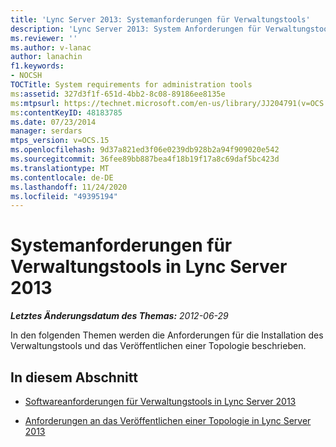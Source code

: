 ```yaml
---
title: 'Lync Server 2013: Systemanforderungen für Verwaltungstools'
description: 'Lync Server 2013: System Anforderungen für Verwaltungstools.'
ms.reviewer: ''
ms.author: v-lanac
author: lanachin
f1.keywords:
- NOCSH
TOCTitle: System requirements for administration tools
ms:assetid: 327d3f1f-651d-4bb2-8c08-89186ee8135e
ms:mtpsurl: https://technet.microsoft.com/en-us/library/JJ204791(v=OCS.15)
ms:contentKeyID: 48183785
ms.date: 07/23/2014
manager: serdars
mtps_version: v=OCS.15
ms.openlocfilehash: 9d37a821ed3f06e0239db928b2a94f909020e542
ms.sourcegitcommit: 36fee89bb887bea4f18b19f17a8c69daf5bc423d
ms.translationtype: MT
ms.contentlocale: de-DE
ms.lasthandoff: 11/24/2020
ms.locfileid: "49395194"
---
```

# <a name="system-requirements-for-administration-tools-in-lync-server-2013"></a>Systemanforderungen für Verwaltungstools in Lync Server 2013

<div data-xmlns="http://www.w3.org/1999/xhtml">

<div class="topic" data-xmlns="http://www.w3.org/1999/xhtml" data-msxsl="urn:schemas-microsoft-com:xslt" data-cs="https://msdn.microsoft.com/">

<div data-asp="https://msdn2.microsoft.com/asp">



</div>

<div id="mainSection">

<div id="mainBody">

<span> </span>

_**Letztes Änderungsdatum des Themas:** 2012-06-29_

In den folgenden Themen werden die Anforderungen für die Installation des Verwaltungstools und das Veröffentlichen einer Topologie beschrieben.

<div>

## <a name="in-this-section"></a>In diesem Abschnitt

  - [Softwareanforderungen für Verwaltungstools in Lync Server 2013](lync-server-2013-administrative-tools-software-requirements.md)

  - [Anforderungen an das Veröffentlichen einer Topologie in Lync Server 2013](lync-server-2013-requirements-to-publish-a-topology.md)

</div>

</div>

<span> </span>

</div>

</div>

</div>

